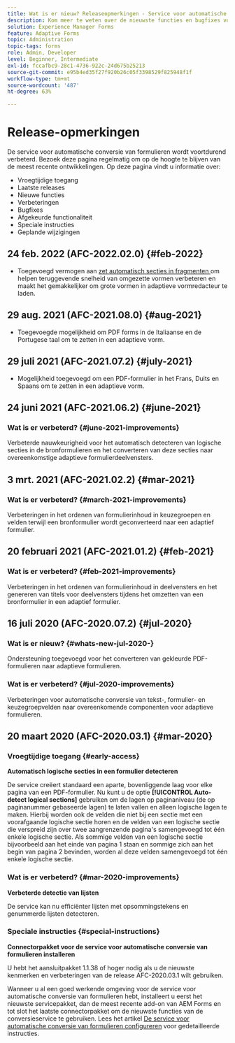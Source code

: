 ```yaml
---
title: Wat is er nieuw? Releaseopmerkingen - Service voor automatische conversie van formulieren
description: Kom meer te weten over de nieuwste functies en bugfixes voor de service voor automatische conversie van formulieren
solution: Experience Manager Forms
feature: Adaptive Forms
topic: Administration
topic-tags: forms
role: Admin, Developer
level: Beginner, Intermediate
exl-id: fccafbc9-28c1-4736-922c-24d675b25213
source-git-commit: e95b4ed35f27f920b26c05f3398529f825948f1f
workflow-type: tm+mt
source-wordcount: '487'
ht-degree: 63%

---
```


# Release-opmerkingen

De service voor automatische conversie van formulieren wordt voortdurend verbeterd. Bezoek deze pagina regelmatig om op de hoogte te blijven van de meest recente ontwikkelingen. Op deze pagina vindt u informatie over:

* Vroegtijdige toegang
* Laatste releases
* Nieuwe functies
* Verbeteringen
* Bugfixes
* Afgekeurde functionaliteit
* Speciale instructies
* Geplande wijzigingen

## 24 feb. 2022 (AFC-2022.02.0) {#feb-2022}

* Toegevoegd vermogen aan [ zet automatisch secties in fragmenten ](convert-existing-forms-to-adaptive-forms.md) om helpen teruggevende snelheid van omgezette vormen verbeteren en maakt het gemakkelijker om grote vormen in adaptieve vormredacteur te laden.

## 29 aug. 2021 (AFC-2021.08.0) {#aug-2021}

* Toegevoegde mogelijkheid om PDF forms in de Italiaanse en de Portugese taal om te zetten in een adaptieve vorm.

## 29 juli 2021 (AFC-2021.07.2) {#july-2021}

* Mogelijkheid toegevoegd om een PDF-formulier in het Frans, Duits en Spaans om te zetten in een adaptieve vorm.

## 24 juni 2021 (AFC-2021.06.2) {#june-2021}

### Wat is er verbeterd? {#june-2021-improvements}

Verbeterde nauwkeurigheid voor het automatisch detecteren van logische secties in de bronformulieren en het converteren van deze secties naar overeenkomstige adaptieve formulierdeelvensters.

## 3 mrt. 2021 (AFC-2021.02.2) {#mar-2021}

### Wat is er verbeterd? {#march-2021-improvements}

Verbeteringen in het ordenen van formulierinhoud in keuzegroepen en velden terwijl een bronformulier wordt geconverteerd naar een adaptief formulier.

## 20 februari 2021 (AFC-2021.01.2) {#feb-2021}

### Wat is er verbeterd? {#feb-2021-improvements}

Verbeteringen in het ordenen van formulierinhoud in deelvensters en het genereren van titels voor deelvensters tijdens het omzetten van een bronformulier in een adaptief formulier.

## 16 juli 2020 (AFC-2020.07.2) {#jul-2020}

### Wat is er nieuw? {#whats-new-jul-2020-}

Ondersteuning toegevoegd voor het converteren van gekleurde PDF-formulieren naar adaptieve formulieren.

### Wat is er verbeterd? {#jul-2020-improvements}

Verbeteringen voor automatische conversie van tekst-, formulier- en keuzegroepvelden naar overeenkomende componenten voor adaptieve formulieren.

## 20 maart 2020 (AFC-2020.03.1) {#mar-2020}

### Vroegtijdige toegang {#early-access}

**Automatisch logische secties in een formulier detecteren**

De service creëert standaard een aparte, bovenliggende laag voor elke pagina van een PDF-formulier. Nu kunt u de optie **[!UICONTROL Auto-detect logical sections]** gebruiken om de lagen op paginaniveau (de op paginanummer gebaseerde lagen) te laten vallen en alleen logische lagen te maken. Hierbij worden ook de velden die niet bij een sectie met een voorafgaande logische sectie horen en de velden van een logische sectie die verspreid zijn over twee aangrenzende pagina&#39;s samengevoegd tot één enkele logische sectie. Als sommige velden van een logische sectie bijvoorbeeld aan het einde van pagina 1 staan en sommige zich aan het begin van pagina 2 bevinden, worden al deze velden samengevoegd tot één enkele logische sectie.

### Wat is er verbeterd? {#mar-2020-improvements}

**Verbeterde detectie van lijsten**

De service kan nu efficiënter lijsten met opsommingstekens en genummerde lijsten detecteren.

### Speciale instructies {#special-instructions}

**Connectorpakket voor de service voor automatische conversie van formulieren installeren**

U hebt het aansluitpakket 1.1.38 of hoger nodig als u de nieuwste kenmerken en verbeteringen van de release AFC-2020.03.1 wilt gebruiken.

Wanneer u al een goed werkende omgeving voor de service voor automatische conversie van formulieren hebt, installeert u eerst het nieuwste servicepakket, dan de meest recente add-on van AEM Forms en tot slot het laatste connectorpakket om de nieuwste functies van de conversieservice te gebruiken. Lees het artikel [De service voor automatische conversie van formulieren configureren](configure-service.md) voor gedetailleerde instructies.

